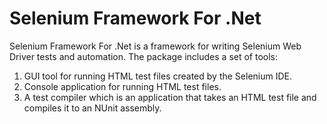 Selenium Framework For .Net
===========================

Selenium Framework For .Net is a framework for writing Selenium Web Driver tests and automation.
The package includes a set of tools:
1. GUI tool for running HTML test files created by the Selenium IDE.
2. Console application for running HTML test files.
3. A test compiler which is an application that takes an HTML test file and compiles it to an NUnit assembly.